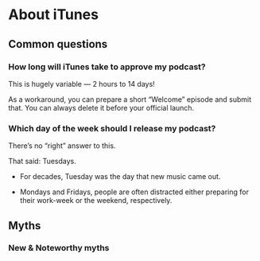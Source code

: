 # About iTunes

## Common questions

### How long will iTunes take to approve my podcast?

This is hugely variable — 2 hours to 14 days!

As a workaround, you can prepare a short “Welcome” episode and submit that. You can always delete it before your official launch.

### Which day of the week should I release my podcast?

There’s no “right” answer to this.

That said: Tuesdays.

* For decades, Tuesday was the day that new music came out.

* Mondays and Fridays, people are often distracted either preparing for their work-week or the weekend, respectively.

## Myths


### New & Noteworthy myths

